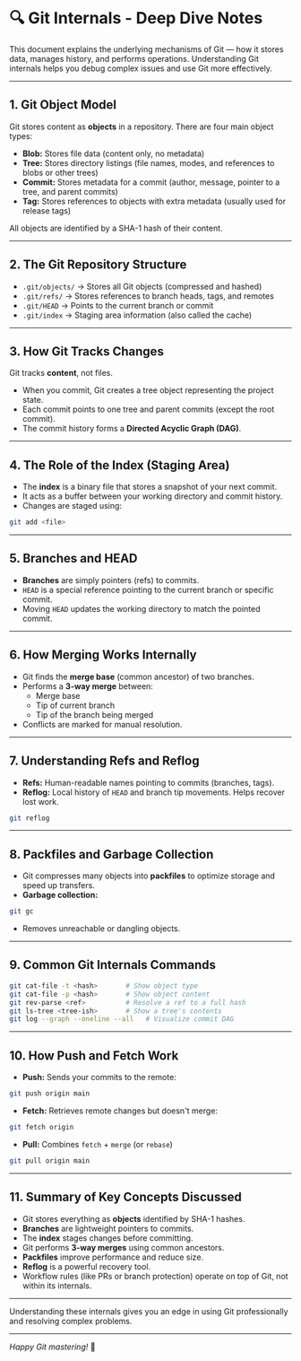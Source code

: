 # 🔍 Git Internals - Deep Dive Notes

This document explains the underlying mechanisms of Git — how it stores data, manages history, and performs operations. Understanding Git internals helps you debug complex issues and use Git more effectively.

---

## 1. Git Object Model

Git stores content as **objects** in a repository. There are four main object types:

- **Blob:** Stores file data (content only, no metadata)
- **Tree:** Stores directory listings (file names, modes, and references to blobs or other trees)
- **Commit:** Stores metadata for a commit (author, message, pointer to a tree, and parent commits)
- **Tag:** Stores references to objects with extra metadata (usually used for release tags)

All objects are identified by a SHA-1 hash of their content.

---

## 2. The Git Repository Structure

- `.git/objects/` → Stores all Git objects (compressed and hashed)
- `.git/refs/` → Stores references to branch heads, tags, and remotes
- `.git/HEAD` → Points to the current branch or commit
- `.git/index` → Staging area information (also called the cache)

---

## 3. How Git Tracks Changes

Git tracks **content**, not files.

- When you commit, Git creates a tree object representing the project state.
- Each commit points to one tree and parent commits (except the root commit).
- The commit history forms a **Directed Acyclic Graph (DAG)**.

---

## 4. The Role of the Index (Staging Area)

- The **index** is a binary file that stores a snapshot of your next commit.
- It acts as a buffer between your working directory and commit history.
- Changes are staged using:

```bash
git add <file>
```

---

## 5. Branches and HEAD

- **Branches** are simply pointers (refs) to commits.
- `HEAD` is a special reference pointing to the current branch or specific commit.
- Moving `HEAD` updates the working directory to match the pointed commit.

---

## 6. How Merging Works Internally

- Git finds the **merge base** (common ancestor) of two branches.
- Performs a **3-way merge** between:
  - Merge base
  - Tip of current branch
  - Tip of the branch being merged
- Conflicts are marked for manual resolution.

---

## 7. Understanding Refs and Reflog

- **Refs:** Human-readable names pointing to commits (branches, tags).
- **Reflog:** Local history of `HEAD` and branch tip movements. Helps recover lost work.

```bash
git reflog
```

---

## 8. Packfiles and Garbage Collection

- Git compresses many objects into **packfiles** to optimize storage and speed up transfers.
- **Garbage collection:**

```bash
git gc
```

- Removes unreachable or dangling objects.

---

## 9. Common Git Internals Commands

```bash
git cat-file -t <hash>       # Show object type
git cat-file -p <hash>       # Show object content
git rev-parse <ref>          # Resolve a ref to a full hash
git ls-tree <tree-ish>       # Show a tree's contents
git log --graph --oneline --all   # Visualize commit DAG
```

---

## 10. How Push and Fetch Work

- **Push:** Sends your commits to the remote:

```bash
git push origin main
```

- **Fetch:** Retrieves remote changes but doesn't merge:

```bash
git fetch origin
```

- **Pull:** Combines `fetch` + `merge` (or `rebase`)

```bash
git pull origin main
```

---

## 11. Summary of Key Concepts Discussed

- Git stores everything as **objects** identified by SHA-1 hashes.
- **Branches** are lightweight pointers to commits.
- The **index** stages changes before committing.
- Git performs **3-way merges** using common ancestors.
- **Packfiles** improve performance and reduce size.
- **Reflog** is a powerful recovery tool.
- Workflow rules (like PRs or branch protection) operate on top of Git, not within its internals.

---

Understanding these internals gives you an edge in using Git professionally and resolving complex problems.

---

*Happy Git mastering!* 🚀
